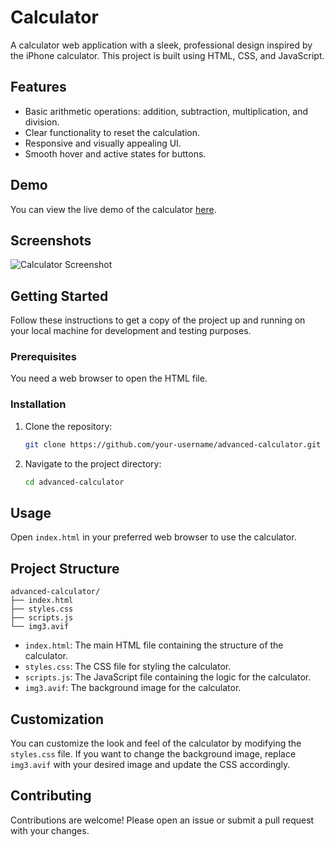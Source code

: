 # Calculator



A calculator web application with a sleek, professional design inspired by the iPhone calculator. This project is built using HTML, CSS, and JavaScript.

## Features

- Basic arithmetic operations: addition, subtraction, multiplication, and division.
- Clear functionality to reset the calculation.
- Responsive and visually appealing UI.
- Smooth hover and active states for buttons.

## Demo

You can view the live demo of the calculator [here](#).

## Screenshots

![Calculator Screenshot](screenshot.png)

## Getting Started

Follow these instructions to get a copy of the project up and running on your local machine for development and testing purposes.

### Prerequisites

You need a web browser to open the HTML file.

### Installation

1. Clone the repository:
   ```sh
   git clone https://github.com/your-username/advanced-calculator.git
   ```
2. Navigate to the project directory:
   ```sh
   cd advanced-calculator
   ```

## Usage

Open `index.html` in your preferred web browser to use the calculator.

## Project Structure

```
advanced-calculator/
├── index.html
├── styles.css
├── scripts.js
└── img3.avif
```

- `index.html`: The main HTML file containing the structure of the calculator.
- `styles.css`: The CSS file for styling the calculator.
- `scripts.js`: The JavaScript file containing the logic for the calculator.
- `img3.avif`: The background image for the calculator.

## Customization

You can customize the look and feel of the calculator by modifying the `styles.css` file. If you want to change the background image, replace `img3.avif` with your desired image and update the CSS accordingly.

## Contributing

Contributions are welcome! Please open an issue or submit a pull request with your changes.



